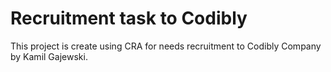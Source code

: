 # Recruitment task to Codibly

This project is create using CRA for needs recruitment to Codibly Company by Kamil Gajewski.
